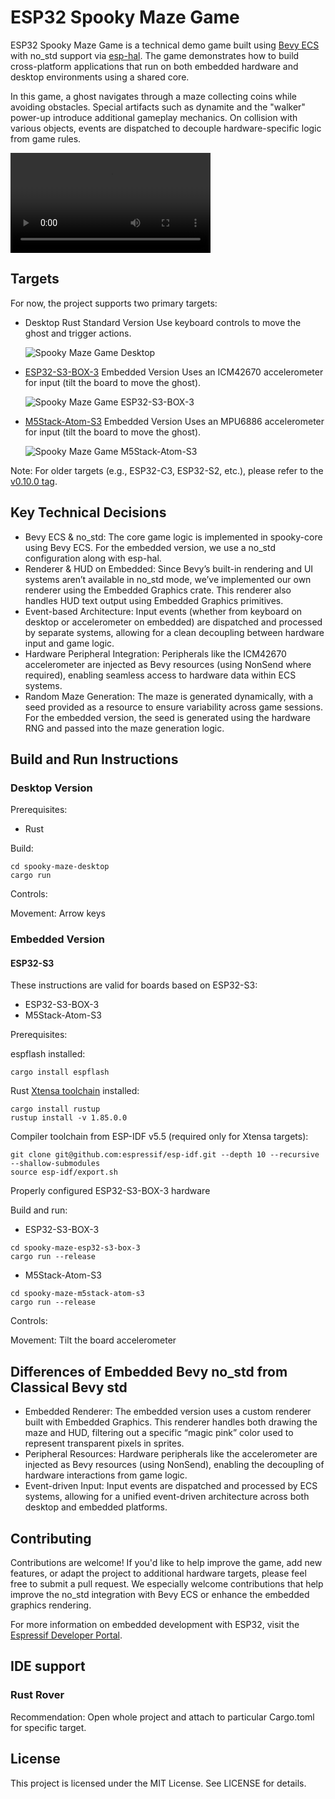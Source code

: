 # ESP32 Spooky Maze Game


ESP32 Spooky Maze Game is a technical demo game built using [Bevy ECS](https://github.com/bevyengine/bevy/issues/15460) with no_std support via [esp-hal](https://developer.espressif.com/blog/2025/02/rust-esp-hal-beta/). The game
demonstrates how to build cross-platform applications that run on both embedded hardware and desktop environments using
a shared core.

In this game, a ghost navigates through a maze collecting coins while avoiding obstacles. Special artifacts such as
dynamite and the "walker" power-up introduce additional gameplay mechanics. On collision with various objects, events
are dispatched to decouple hardware-specific logic from game rules.

<video src="https://github.com/user-attachments/assets/28ef7c2b-42cc-4c79-bbdb-fcb0740bf533" controls width="320">
View the video [here](https://github.com/user-attachments/assets/28ef7c2b-42cc-4c79-bbdb-fcb0740bf533).
</video>


## Targets

For now, the project supports two primary targets:

- Desktop Rust Standard Version
  Use keyboard controls to move the ghost and trigger actions.
 
  ![Spooky Maze Game Desktop](assets/screenshot/spooky-maze-desktop.webp)

- [ESP32-S3-BOX-3](https://github.com/espressif/esp-box) Embedded Version
  Uses an ICM42670 accelerometer for input (tilt the board to move the ghost).

  ![Spooky Maze Game ESP32-S3-BOX-3](assets/screenshot/spooky-maze-esp32-s3-box-3.webp)

- [M5Stack-Atom-S3](https://docs.m5stack.com/en/core/AtomS3) Embedded Version
  Uses an MPU6886 accelerometer for input (tilt the board to move the ghost).

  ![Spooky Maze Game M5Stack-Atom-S3](assets/screenshot/spooky-maze-m5stack-atom-s3.webp)


Note: For older targets (e.g., ESP32-C3, ESP32-S2, etc.), please refer to the [v0.10.0 tag](https://github.com/georgik/esp32-spooky-maze-game/tree/v0.10.0).

## Key Technical Decisions

- Bevy ECS & no_std:
  The core game logic is implemented in spooky-core using Bevy ECS. For the embedded version, we use a no_std
  configuration along with esp-hal.
- Renderer & HUD on Embedded:
  Since Bevy’s built-in rendering and UI systems aren’t available in no_std mode, we’ve implemented our own renderer
  using the Embedded Graphics crate. This renderer also handles HUD text output using Embedded Graphics primitives.
- Event-based Architecture:
  Input events (whether from keyboard on desktop or accelerometer on embedded) are dispatched and processed by separate
  systems, allowing for a clean decoupling between hardware input and game logic.
- Hardware Peripheral Integration:
  Peripherals like the ICM42670 accelerometer are injected as Bevy resources (using NonSend where required), enabling
  seamless access to hardware data within ECS systems.
- Random Maze Generation:
  The maze is generated dynamically, with a seed provided as a resource to ensure variability across game sessions. For
  the embedded version, the seed is generated using the hardware RNG and passed into the maze generation logic.

## Build and Run Instructions

### Desktop Version

Prerequisites:

- Rust

Build:

```shell
cd spooky-maze-desktop
cargo run
```

Controls:

Movement: Arrow keys

### Embedded Version

#### ESP32-S3

These instructions are valid for boards based on ESP32-S3:
- ESP32-S3-BOX-3
- M5Stack-Atom-S3

Prerequisites:

espflash installed:

```
cargo install espflash
```

Rust [Xtensa toolchain](https://github.com/esp-rs/rust-build) installed:
```shell
cargo install rustup
rustup install -v 1.85.0.0
```

Compiler toolchain from ESP-IDF v5.5 (required only for Xtensa targets):
```shell
git clone git@github.com:espressif/esp-idf.git --depth 10 --recursive --shallow-submodules 
source esp-idf/export.sh
```

Properly configured ESP32-S3-BOX-3 hardware

Build and run:

- ESP32-S3-BOX-3
```shell
cd spooky-maze-esp32-s3-box-3
cargo run --release
```
- M5Stack-Atom-S3
```shell
cd spooky-maze-m5stack-atom-s3
cargo run --release
```

Controls:

Movement: Tilt the board accelerometer

## Differences of Embedded Bevy no_std from Classical Bevy std

- Embedded Renderer:
  The embedded version uses a custom renderer built with Embedded Graphics. This renderer handles both drawing the maze
  and HUD, filtering out a specific “magic pink” color used to represent transparent pixels in sprites.
- Peripheral Resources:
  Hardware peripherals like the accelerometer are injected as Bevy resources (using NonSend), enabling the decoupling of
  hardware interactions from game logic.
- Event-driven Input:
  Input events are dispatched and processed by ECS systems, allowing for a unified event-driven architecture across both
  desktop and embedded platforms.

## Contributing

Contributions are welcome! If you'd like to help improve the game, add new features, or adapt the project to additional
hardware targets, please feel free to submit a pull request. We especially welcome contributions that help improve the
no_std integration with Bevy ECS or enhance the embedded graphics rendering.

For more information on embedded development with ESP32, visit
the [Espressif Developer Portal](https://developer.espressif.com).

## IDE support

### Rust Rover

Recommendation: Open whole project and attach to particular Cargo.toml for specific target.

## License

This project is licensed under the MIT License. See LICENSE for details.
